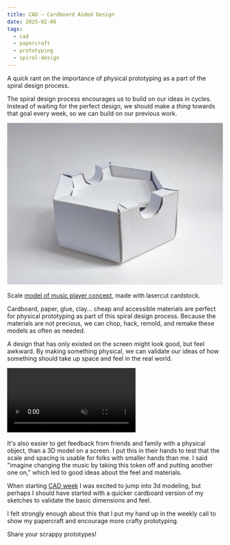 ```yaml
---
title: CAD – Cardboard Aided Design
date: 2025-02-06
tags:
  - cad
  - papercraft
  - prototyping
  - spiral-design
---
```


A quick rant on the importance of physical prototyping as a part of the spiral design process.

The spiral design process encourages us to build on our ideas in cycles. Instead of waiting for the perfect design, we should make a _thing_ towards that goal every week, so we can build on our previous work.

![Hex box prototype.](cardboard-aided-design-player.jpg)

Scale [model of music player concept](02-cuttle-xyz.md), made with lasercut cardstock.

Cardboard, paper, glue, clay... cheap and accessible materials are perfect for physical prototyping as part of this spiral design process. Because the materials are not precious, we can chop, hack, remold, and remake these models as often as needed.

A design that has only existed on the screen might look good, but feel awkward. By making something physical, we can validate our ideas of how something should take up space and feel in the real world.

<video src="cardboard-aided-design-player-token.mp4" autoplay muted loop></video>

It's also easier to get feedback from friends and family with a physical object, than a 3D model on a screen. I put this in their hands to test that the scale and spacing is usable for folks with smaller hands than me. I said "imagine changing the music by taking this token off and putting another one on," which led to good ideas about the feel and materials.

When starting [CAD week](02-cad-comparison.md) I was excited to jump into 3d modeling, but perhaps I should have started with a quicker cardboard version of my sketches to validate the basic dimensions and feel.

I felt strongly enough about this that I put my hand up in the weekly call to show my papercraft and encourage more crafty prototyping.

Share your scrappy prototypes!
